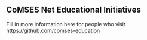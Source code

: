 ## CoMSES Net Educational Initiatives

Fill in more information here for people who visit https://github.com/comses-education
